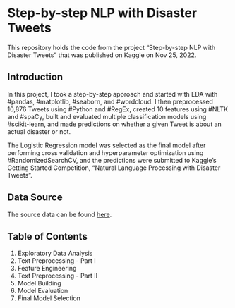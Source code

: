 # Step-by-step NLP with Disaster Tweets
This repository holds the code from the project “Step-by-step NLP with Disaster Tweets” that was published on Kaggle on Nov 25, 2022.

## Introduction

In this project, I took a step-by-step approach and started with EDA with #pandas, #matplotlib, #seaborn, and #wordcloud. I then preprocessed 10,876 Tweets using #Python and #RegEx, created 10 features using #NLTK and #spaCy, built and evaluated multiple classification models using #scikit-learn, and made predictions on whether a given Tweet is about an actual disaster or not. 

The Logistic Regression model was selected as the final model after performing cross validation and hyperparameter optimization using #RandomizedSearchCV, and the predictions were submitted to Kaggle’s Getting Started Competition, “Natural Language Processing with Disaster Tweets”.

## Data Source
The source data can be found <a href='https://www.kaggle.com/competitions/nlp-getting-started/data'>here</a>.


## Table of Contents
1. Exploratory Data Analysis
2. Text Preprocessing - Part I
3. Feature Engineering
4. Text Preprocessing - Part II
5. Model Building
6. Model Evaluation
7. Final Model Selection
